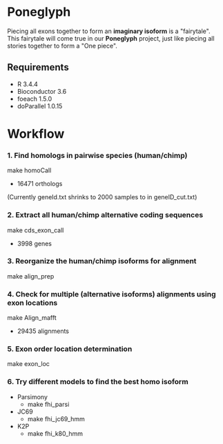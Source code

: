 # Poneglyph
Piecing all exons together to form an **imaginary isoform** is a "fairytale".  
This fairytale will come true in our **Poneglyph** project, just like piecing all stories together to form a "One piece". 

## Requirements
* R 3.4.4
* Bioconductor 3.6
* foeach 1.5.0
* doParallel 1.0.15

# Workflow
### 1. Find homologs in pairwise species (human/chimp) 
make homoCall
* 16471 orthologs

(Currently geneId.txt shrinks to 2000 samples to in geneID_cut.txt)

### 2. Extract all human/chimp alternative coding sequences
make cds_exon_call
* 3998 genes

### 3. Reorganize the human/chimp isoforms for alignment
make align_prep

### 4. Check for multiple (alternative isoforms) alignments using exon locations
make Align_mafft
* 29435 alignments

### 5. Exon order location determination
make exon_loc

### 6. Try different models to find the best homo isoform
* Parsimony
  * make fhi_parsi
* JC69
  * make fhi_jc69_hmm
* K2P
  * make fhi_k80_hmm

